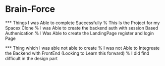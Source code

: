 # Brain-Force

*** Things I was Able to complete Successfully
% This Is the Project for my Spacex Clone
% I was Able to create the backend auth with session Based Authenication 
% I Was Able to create the LandingPage register and login Page



*** Thing which I was able not able to create 
% I was not Able to Integreate the Backend with FrontEnd (Looking to Learn this forward)
% I did find difficult in the design part

